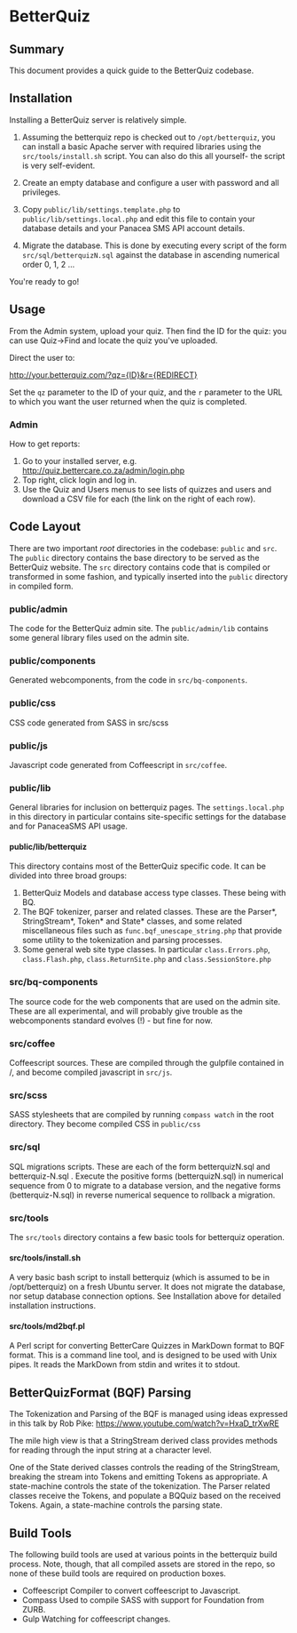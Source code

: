 # BetterQuiz

## Summary

This document provides a quick guide to the BetterQuiz codebase.

## Installation

Installing a BetterQuiz server is relatively simple.

1. Assuming the betterquiz repo is checked out to `/opt/betterquiz`, you can install a basic Apache server with required libraries using the `src/tools/install.sh` script. You can also do this all yourself- the script is very self-evident.

2. Create an empty database and configure a user with password and all privileges.

3. Copy `public/lib/settings.template.php` to `public/lib/settings.local.php` and edit this file to contain your database details and your Panacea SMS API account details.

4. Migrate the database. This is done by executing every script of the form `src/sql/betterquizN.sql` against the database in ascending numerical order 0, 1, 2 ...

You're ready to go!

## Usage

From the Admin system, upload your quiz. Then find the ID for the quiz: you can use Quiz->Find and locate the quiz you've uploaded.

Direct the user to:

http://your.betterquiz.com/?qz={ID}&r={REDIRECT}

Set the `qz` parameter to the ID of your quiz, and the `r` parameter to the URL to which you want the user returned when the quiz is completed.

### Admin

How to get reports:

1. Go to your installed server, e.g. http://quiz.bettercare.co.za/admin/login.php
2. Top right, click login and log in.
3. Use the Quiz and Users menus to see lists of quizzes and users and download a CSV file for each (the link on the right of each row).

## Code Layout

There are two important *root* directories in the codebase: `public` and `src`. The `public` directory contains the base directory to be served as the BetterQuiz website. The `src` directory contains code that is compiled or transformed in some fashion, and typically inserted into the `public` directory in compiled form.

### public/admin

The code for the BetterQuiz admin site. The `public/admin/lib` contains some general library files used on the admin site.

### public/components

Generated webcomponents, from the code in `src/bq-components`.

### public/css

CSS code generated from SASS in src/scss

### public/js

Javascript code generated from Coffeescript in `src/coffee`.

### public/lib

General libraries for inclusion on betterquiz pages. The `settings.local.php` in this directory in particular contains site-specific settings for the database and for PanaceaSMS API usage.

#### public/lib/betterquiz

This directory contains most of the BetterQuiz specific code. It can be divided into three broad groups:

1. BetterQuiz Models and database access type classes. These being with BQ.
2. The BQF tokenizer, parser and related classes. These are the Parser*, StringStream*, Token* and State* classes, and some related miscellaneous files such as `func.bqf_unescape_string.php` that provide some utility to the tokenization and parsing processes.
3. Some general web site type classes. In particular `class.Errors.php`, `class.Flash.php`, `class.ReturnSite.php` and `class.SessionStore.php`

### src/bq-components

The source code for the web components that are used on the admin site. These are all experimental, and will probably give trouble as the webcomponents standard evolves (!) - but fine for now.

### src/coffee

Coffeescript sources. These are compiled through the gulpfile contained in /, and become compiled javascript in `src/js`.

### src/scss

SASS stylesheets that are compiled by running `compass watch` in the root directory. They become compiled CSS in `public/css`

### src/sql

SQL migrations scripts. These are each of the form betterquizN.sql and betterquiz-N.sql . Execute the positive forms (betterquizN.sql) in numerical sequence from 0 to migrate to a database version, and the negative forms (betterquiz-N.sql) in reverse numerical sequence to rollback a migration.

### src/tools

The `src/tools` directory contains a few basic tools for betterquiz operation.

#### src/tools/install.sh

A very basic bash script to install betterquiz (which is assumed to be in /opt/betterquiz) on a fresh Ubuntu server. It does not migrate the database, nor setup database connection options. See Installation above for detailed installation instructions.

#### src/tools/md2bqf.pl

A Perl script for converting BetterCare Quizzes in MarkDown format to BQF format. This is a command line tool, and is designed to be used with Unix pipes. It reads the MarkDown from stdin and writes it to stdout.

## BetterQuizFormat (BQF) Parsing

The Tokenization and Parsing of the BQF is managed using ideas expressed in this talk by Rob Pike: https://www.youtube.com/watch?v=HxaD_trXwRE

The mile high view is that a StringStream derived class provides methods for reading through the input string at a character level.

One of the State derived classes controls the reading of the StringStream, breaking the stream into Tokens and emitting Tokens as appropriate. A state-machine controls the state of the tokenization. The Parser related classes receive the Tokens, and populate a BQQuiz based on the received Tokens. Again, a state-machine controls the parsing state.

## Build Tools

The following build tools are used at various points in the betterquiz build process. Note, though, that all compiled assets are stored in the repo, so none of these build tools are required on production boxes.

* Coffeescript
	Compiler to convert coffeescript to Javascript.
* Compass
	Used to compile SASS with support for Foundation from ZURB.
* Gulp
	Watching for coffeescript changes.


